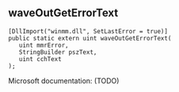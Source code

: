 ## waveOutGetErrorText

```
[DllImport("winmm.dll", SetLastError = true)]
public static extern uint waveOutGetErrorText(
   uint mmrError,
   StringBuilder pszText,
   uint cchText
);
```

Microsoft documentation: (TODO)
